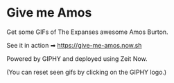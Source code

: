 # Give me Amos

Get some GIFs of The Expanses awesome Amos Burton.

See it in action ➡ https://give-me-amos.now.sh

Powered by GIPHY and deployed using Zeit Now.


(You can reset seen gifs by clicking on the GIPHY logo.)